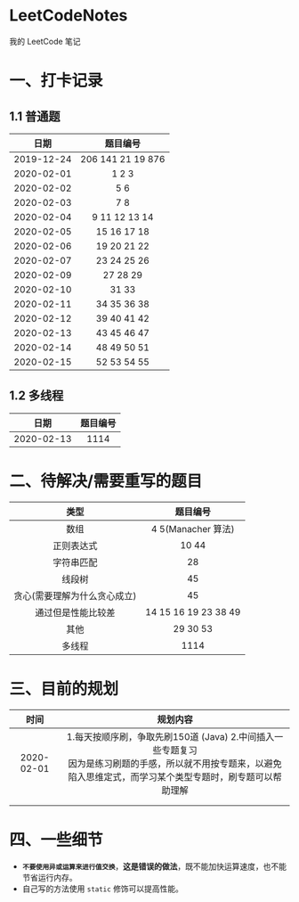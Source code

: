 # LeetCodeNotes
我的 LeetCode 笔记

# 一、打卡记录

## 1.1 普通题

|    日期    |         题目编号          |
| :--------: | :-----------------------: |
| 2019-12-24 | 206   141   21   19   876 |
| 2020-02-01 |         1   2   3         |
| 2020-02-02 |           5   6           |
| 2020-02-03 |           7   8           |
| 2020-02-04 |    9   11  12  13  14     |
| 2020-02-05 |      15  16  17  18       |
| 2020-02-06 |       19  20  21 22       |
| 2020-02-07 |      23  24  25  26       |
| 2020-02-09 |        27  28  29         |
| 2020-02-10 |          31  33           |
| 2020-02-11 |      34  35  36  38       |
| 2020-02-12 |      39  40  41  42       |
| 2020-02-13 |      43  45  46  47       |
| 2020-02-14 |      48  49  50  51       |
| 2020-02-15 |      52  53  54  55       |

## 1.2 多线程

|    日期    | 题目编号 |
| :--------: | :------: |
| 2020-02-13 |   1114   |



# 二、待解决/需要重写的题目

|             类型             |          题目编号          |
| :--------------------------: | :------------------------: |
|             数组             |    4  5(Manacher 算法)     |
|          正则表达式          |           10  44           |
|          字符串匹配          |             28             |
|            线段树            |             45             |
| 贪心(需要理解为什么贪心成立) |             45             |
|      通过但是性能比较差      | 14  15  16  19  23  38  49 |
|             其他             |         29  30  53         |
|            多线程            |            1114            |



# 三、目前的规划

|    时间    |                           规划内容                           |
| :--------: | :----------------------------------------------------------: |
| 2020-02-01 | 1.每天按顺序刷，争取先刷150道 (Java)  2.中间插入一些专题复习 <br />因为是练习刷题的手感，所以就不用按专题来，以避免陷入思维定式，而学习某个类型专题时，刷专题可以帮助理解 |
|            |                                                              |
|            |                                                              |

#  四、一些细节

+   **`不要使用异或运算来进行值交换`**，**这是错误的做法**，既不能加快运算速度，也不能节省运行内存。
+   自己写的方法使用 `static` 修饰可以提高性能。